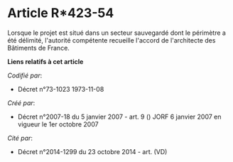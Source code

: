 # Article R*423-54

Lorsque le projet est situé dans un secteur sauvegardé dont le périmètre a été délimité, l'autorité compétente recueille
l'accord de l'architecte des Bâtiments de France.

**Liens relatifs à cet article**

_Codifié par_:

  - Décret n°73-1023 1973-11-08

_Créé par_:

  - Décret n°2007-18 du 5 janvier 2007 - art. 9 () JORF 6 janvier 2007 en vigueur le 1er octobre 2007

_Cité par_:

  - Décret n°2014-1299 du 23 octobre 2014 - art. (VD)
